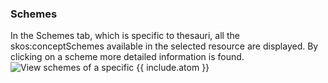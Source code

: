 ### Schemes
In the Schemes tab, which is specific to thesauri, all the skos:conceptSchemes available in the selected resource are displayed. By clicking on a scheme more detailed information is found.
![View schemes of a specific {{ include.atom }}]({{site.figures_link}}/{{include.portal}}/menu_schemes.png)
